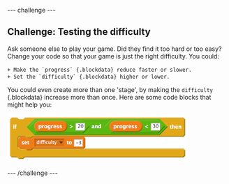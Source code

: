 --- challenge ---

## Challenge: Testing the difficulty

Ask someone else to play your game. Did they find it too hard or too easy? Change your code so that your game is just the right difficulty. You could:

    + Make the `progress` {.blockdata} reduce faster or slower.
    + Set the `difficulty` {.blockdata} higher or lower.

You could even create more than one 'stage', by making the `difficulty` {.blockdata} increase more than once. Here are some code blocks that might help you:

![A third difficulty level](images/weights-difficulty-3.png)

--- /challenge ---

